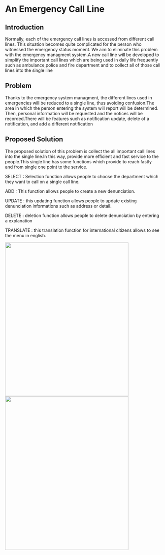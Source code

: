 # An Emergency Call Line


 ## Introduction


Normally, each of the emergency call lines is accessed from different call lines. This situation becomes quite complicated for the person who witnessed the emergency status moment. We aim to eliminate this problem with the emergency managment system.A new call line will be developed to simplify the important call lines which are being used in daily life frequently such as ambulance,police and fire department and to collect all of those call lines into the single line

## Problem

Thanks to the emergency system managment, the different lines used in emergencies will be reduced to a single line, thus avoiding confusion.The area in which the person entering the system will report will be determined. Then, personal information will be requested and the notices will be recorded.There will be features such as notification update, delete of a notification, and add a different notification

## Proposed Solution

The proposed solution of this problem is collect the all important call lines into the single line.In this way, provide more efficient and fast service to the people.This single line has some functions which provide to reach fastly and from single one point to the service.

SELECT : Selection function allows people to choose the department which they want to call on a single call line.

ADD :  This function allows people to create a new denunciation.

UPDATE : this updating function allows people to update existing denunciation informations such as address or detail.

DELETE : deletion function allows people to delete denunciation by entering a explanation

TRANSLATE : this translation function for international citizens allows to see the menu in english.

<img align="left" width="400" height="500" src="https://user-images.githubusercontent.com/67913214/103598561-f8148780-4f13-11eb-85e9-e5ce20ebdecf.jpg">
<img align="left" width="400" height="500" src="https://user-images.githubusercontent.com/67913214/103598569-fd71d200-4f13-11eb-9d93-e41ef3820ea5.jpg">


